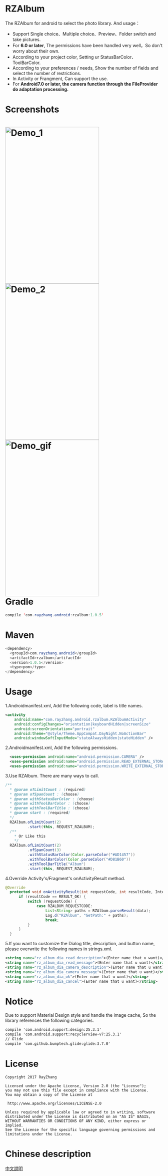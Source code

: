 RZAlbum
====
The RZAlbum for android to select the photo library. And usage：<br/>
* Support Single choice、Multiple choice、Preview、Folder switch and take pictures.  
* For __6.0 or later__, The permissions have been handled very well，So don't worry about their own.
* According to your project color, Setting ur StatusBarColor、ToolBarColor.
* According to your preferences / needs, Show the number of fields and select the number of restrictions.
* In Activity or Frangment, Can support the use.
* For __Android7.0 or later, the camera function through the FileProvider do adaptation processing.__<br/>

Screenshots 
====
<img src="https://github.com/ray00178/RayZhangAlbum/blob/master/Screenshot_1.jpg" alt="Demo_1" title="Demo_1" width="300" height="500" /><br/>
<img src="https://github.com/ray00178/RayZhangAlbum/blob/master/Screenshot_2.jpg" alt="Demo_2" title="Demo_2" width="300" height="500" /><br/>
<img src="https://github.com/ray00178/RayZhangAlbum/blob/master/Screenshot_3.gif" alt="Demo_gif" title="Demo_gif" width="300" height="500" /><br/>
Gradle
====
```java
compile 'com.rayzhang.android:rzalbum:1.0.5'
```
Maven
====
```java
<dependency>
  <groupId>com.rayzhang.android</groupId>
  <artifactId>rzalbum</artifactId>
  <version>1.0.5</version>
  <type>pom</type>
</dependency>
```
Usage
====
  1.Androidmanifest.xml, Add the following code, label is title names.
  ```xml
  <activity
      android:name="com.rayzhang.android.rzalbum.RZAlbumActivity"
      android:configChanges="orientation|keyboardHidden|screenSize"
      android:screenOrientation="portrait"
      android:theme="@style/Theme.AppCompat.DayNight.NoActionBar"
      android:windowSoftInputMode="stateAlwaysHidden|stateHidden" />
  ```
  2.Androidmanifest.xml, Add the following permissions.
  ```xml
    <uses-permission android:name="android.permission.CAMERA" />
    <uses-permission android:name="android.permission.READ_EXTERNAL_STORAGE" />
    <uses-permission android:name="android.permission.WRITE_EXTERNAL_STORAGE" />
  ```
  3.Use RZAlbum. There are many ways to call.
  ```java
  /**
    * @param ofLimitCount : (required)     
    * @param ofSpanCount : (choose)
    * @param withStatusBarColor : (choose)
    * @param withToolBarColor : (choose)
    * @param withToolBarTitle : (choose)
    * @param start : (required)
    */
    RZAlbum.ofLimitCount(2)
            .start(this, REQUEST_RZALBUM);
    /**
      * Or Like this
      */
    RZAlbum.ofLimitCount(2)
            .ofSpanCount(3)
            .withStatusBarColor(Color.parseColor("#AD1457"))
            .withToolBarColor(Color.parseColor("#D81B60"))
            .withToolBarTitle("Album")
            .start(this, REQUEST_RZALBUM);
  ```
  4.Override Activity's/Fragment's onActivityResult method.
  ```java
  @Override
    protected void onActivityResult(int requestCode, int resultCode, Intent data) {
        if (resultCode == RESULT_OK) {
            switch (requestCode) {
                case RZALBUM_REQUESTCODE:
                    List<String> paths = RZAlbum.parseResult(data);
                    Log.d("RZAlbum", "GetPath:" + paths);
                    break;
            }
        }
    }
  ```
  5.If you want to customize the Dialog title, description, and button name, please overwrite the following names in strings.xml.
  ```xml
  <string name="rz_album_dia_read_description">(Enter name that u want)</string>
  <string name="rz_album_dia_read_message">(Enter name that u want)</string>
  <string name="rz_album_dia_camera_description">(Enter name that u want)</string>
  <string name="rz_album_dia_camera_message">(Enter name that u want)</string>
  <string name="rz_album_dia_ok">(Enter name that u want)</string>
  <string name="rz_album_dia_cancel">(Enter name that u want)</string>
  ```
Notice
====
  Due to support Material Design style and handle the image cache, So the library references the following categories.
  ```xml
  compile 'com.android.support:design:25.3.1'
  compile 'com.android.support:recyclerview-v7:25.3.1'
  // Glide
  compile 'com.github.bumptech.glide:glide:3.7.0'
  ```
License
====
  ```
Copyright 2017 RayZhang

Licensed under the Apache License, Version 2.0 (the "License");
you may not use this file except in compliance with the License.
You may obtain a copy of the License at

   http://www.apache.org/licenses/LICENSE-2.0

Unless required by applicable law or agreed to in writing, software
distributed under the License is distributed on an "AS IS" BASIS,
WITHOUT WARRANTIES OR CONDITIONS OF ANY KIND, either express or implied.
See the License for the specific language governing permissions and
limitations under the License.
  ```
Chinese description
====
[中文說明](https://github.com/ray00178/RayZhangAlbum/blob/master/README_zh.md)
